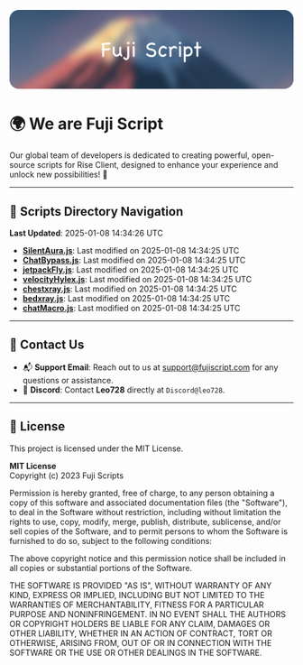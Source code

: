 ![Banner](.github/b.webp)

# 🌍 **We are Fuji Script**

Our global team of developers is dedicated to creating powerful, open-source scripts for Rise Client, designed to enhance your experience and unlock new possibilities! 🌟

---
<!-- SCRIPTS_NAVIGATION_START -->
## 📂 **Scripts Directory Navigation**

**Last Updated**: 2025-01-08 14:34:26 UTC

- **[SilentAura.js](scripts/SilentAura.js)**: Last modified on 2025-01-08 14:34:25 UTC
- **[ChatBypass.js](scripts/ChatBypass.js)**: Last modified on 2025-01-08 14:34:25 UTC
- **[jetpackFly.js](scripts/jetpackFly.js)**: Last modified on 2025-01-08 14:34:25 UTC
- **[velocityHylex.js](scripts/velocityHylex.js)**: Last modified on 2025-01-08 14:34:25 UTC
- **[chestxray.js](scripts/chestxray.js)**: Last modified on 2025-01-08 14:34:25 UTC
- **[bedxray.js](scripts/bedxray.js)**: Last modified on 2025-01-08 14:34:25 UTC
- **[chatMacro.js](scripts/chatMacro.js)**: Last modified on 2025-01-08 14:34:25 UTC

<!-- SCRIPTS_NAVIGATION_END -->

---

## 💬 **Contact Us**  
- 📬 **Support Email**: Reach out to us at [support@fujiscript.com](mailto:support@fujiscript.com) for any questions or assistance.  
- 💬 **Discord**: Contact **Leo728** directly at `Discord@leo728`.

---

## 📜 **License**

This project is licensed under the MIT License.  

**MIT License**  
Copyright (c) 2023 Fuji Scripts  

Permission is hereby granted, free of charge, to any person obtaining a copy of this software and associated documentation files (the "Software"), to deal in the Software without restriction, including without limitation the rights to use, copy, modify, merge, publish, distribute, sublicense, and/or sell copies of the Software, and to permit persons to whom the Software is furnished to do so, subject to the following conditions:  

The above copyright notice and this permission notice shall be included in all copies or substantial portions of the Software.  

THE SOFTWARE IS PROVIDED "AS IS", WITHOUT WARRANTY OF ANY KIND, EXPRESS OR IMPLIED, INCLUDING BUT NOT LIMITED TO THE WARRANTIES OF MERCHANTABILITY, FITNESS FOR A PARTICULAR PURPOSE AND NONINFRINGEMENT. IN NO EVENT SHALL THE AUTHORS OR COPYRIGHT HOLDERS BE LIABLE FOR ANY CLAIM, DAMAGES OR OTHER LIABILITY, WHETHER IN AN ACTION OF CONTRACT, TORT OR OTHERWISE, ARISING FROM, OUT OF OR IN CONNECTION WITH THE SOFTWARE OR THE USE OR OTHER DEALINGS IN THE SOFTWARE.  

